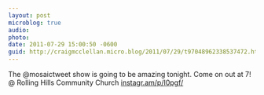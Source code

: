 ```yaml
---
layout: post
microblog: true
audio: 
photo: 
date: 2011-07-29 15:00:50 -0600
guid: http://craigmcclellan.micro.blog/2011/07/29/t97048962338537472.html
---
```

The @mosaictweet show is going to be amazing tonight. Come on out at 7!  @ Rolling Hills Community Church [instagr.am/p/I0pgf/](http://instagr.am/p/I0pgf/)
